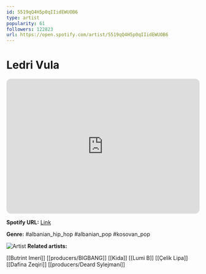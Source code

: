 ```yaml
---
id: 5519qQ4H5p0qIIidEWUOB6
type: artist
popularity: 61
followers: 122823
url: https://open.spotify.com/artist/5519qQ4H5p0qIIidEWUOB6
---
```

# Ledri Vula

<iframe style="border-radius:12px" src="https://open.spotify.com/embed/artist/5519qQ4H5p0qIIidEWUOB6" width="100%" height="352" frameBorder="0" allowfullscreen="" allow="autoplay; clipboard-write; encrypted-media; fullscreen; picture-in-picture" loading="lazy"></iframe>

**Spotify URL:** [Link](https://open.spotify.com/artist/5519qQ4H5p0qIIidEWUOB6)

**Genre:**  #albanian_hip_hop #albanian_pop #kosovan_pop

![Artist](https://i.scdn.co/image/ab6761610000e5ebb7ac021c9b304932760c83ee)
**Related artists:**

[[Butrint Imeri]]
[[producers/BIGBANG]]
[[Kida]]
[[Lumi B]]
[[Çelik Lipa]]
[[Dafina Zeqiri]]
[[producers/Deard Sylejmani]]
